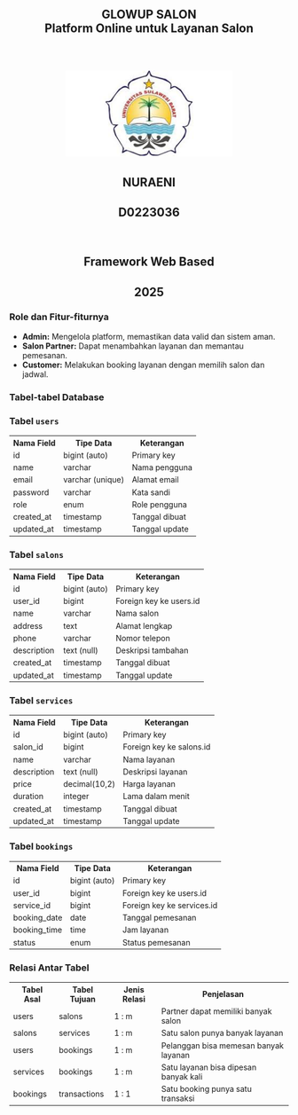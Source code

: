 <!DOCTYPE html>
<html lang="id">
<head>
  <meta charset="UTF-8">
  <meta name="viewport" content="width=device-width, initial-scale=1">
  
</head>
<body>
<h2 align="center" style="margin-bottom: 0px;">GLOWUP SALON</h2>
<h2 align="center" style="margin-top: 0;">Platform Online untuk Layanan Salon</h2></br>

<h2 align="center">
  <img src="unsulbar.jpeg" width="300" alt="Deskripsi gambar" />
</h2>

<h2 align="center">NURAENI</h2>
<h2 align="center">D0223036</h2></br>
<h2 align="center">Framework Web Based</h2>
<h2 align="center">2025</h2>

  <h3>Role dan Fitur-fiturnya</h3>
  <ul>
    <li><strong>Admin:</strong> Mengelola platform, memastikan data valid dan sistem aman.</li>
    <li><strong>Salon Partner:</strong> Dapat menambahkan layanan dan memantau pemesanan.</li>
    <li><strong>Customer:</strong> Melakukan booking layanan dengan memilih salon dan jadwal.</li>
  </ul>

  <h3>Tabel-tabel Database</h3>

  <h3>Tabel <code>users</code></h3>
  <table>
    <tr><th>Nama Field</th><th>Tipe Data</th><th>Keterangan</th></tr>
    <tr><td>id</td><td>bigint (auto)</td><td>Primary key</td></tr>
    <tr><td>name</td><td>varchar</td><td>Nama pengguna</td></tr>
    <tr><td>email</td><td>varchar (unique)</td><td>Alamat email</td></tr>
    <tr><td>password</td><td>varchar</td><td>Kata sandi</td></tr>
    <tr><td>role</td><td>enum</td><td>Role pengguna</td></tr>
    <tr><td>created_at</td><td>timestamp</td><td>Tanggal dibuat</td></tr>
    <tr><td>updated_at</td><td>timestamp</td><td>Tanggal update</td></tr>
  </table>

  <h3>Tabel <code>salons</code></h3>
  <table>
    <tr><th>Nama Field</th><th>Tipe Data</th><th>Keterangan</th></tr>
    <tr><td>id</td><td>bigint (auto)</td><td>Primary key</td></tr>
    <tr><td>user_id</td><td>bigint</td><td>Foreign key ke users.id</td></tr>
    <tr><td>name</td><td>varchar</td><td>Nama salon</td></tr>
    <tr><td>address</td><td>text</td><td>Alamat lengkap</td></tr>
    <tr><td>phone</td><td>varchar</td><td>Nomor telepon</td></tr>
    <tr><td>description</td><td>text (null)</td><td>Deskripsi tambahan</td></tr>
    <tr><td>created_at</td><td>timestamp</td><td>Tanggal dibuat</td></tr>
    <tr><td>updated_at</td><td>timestamp</td><td>Tanggal update</td></tr>
  </table>

  <h3>Tabel <code>services</code></h3>
  <table>
    <tr><th>Nama Field</th><th>Tipe Data</th><th>Keterangan</th></tr>
    <tr><td>id</td><td>bigint (auto)</td><td>Primary key</td></tr>
    <tr><td>salon_id</td><td>bigint</td><td>Foreign key ke salons.id</td></tr>
    <tr><td>name</td><td>varchar</td><td>Nama layanan</td></tr>
    <tr><td>description</td><td>text (null)</td><td>Deskripsi layanan</td></tr>
    <tr><td>price</td><td>decimal(10,2)</td><td>Harga layanan</td></tr>
    <tr><td>duration</td><td>integer</td><td>Lama dalam menit</td></tr>
    <tr><td>created_at</td><td>timestamp</td><td>Tanggal dibuat</td></tr>
    <tr><td>updated_at</td><td>timestamp</td><td>Tanggal update</td></tr>
  </table>

  <h3>Tabel <code>bookings</code></h3>
  <table>
    <tr><th>Nama Field</th><th>Tipe Data</th><th>Keterangan</th></tr>
    <tr><td>id</td><td>bigint (auto)</td><td>Primary key</td></tr>
    <tr><td>user_id</td><td>bigint</td><td>Foreign key ke users.id</td></tr>
    <tr><td>service_id</td><td>bigint</td><td>Foreign key ke services.id</td></tr>
    <tr><td>booking_date</td><td>date</td><td>Tanggal pemesanan</td></tr>
    <tr><td>booking_time</td><td>time</td><td>Jam layanan</td></tr>
    <tr><td>status</td><td>enum</td><td>Status pemesanan</td></tr>
  </table>

  <h3>Relasi Antar Tabel</h3>
  <table>
    <tr><th>Tabel Asal</th><th>Tabel Tujuan</th><th>Jenis Relasi</th><th>Penjelasan</th></tr>
    <tr><td>users</td><td>salons</td><td>1 : m</td><td>Partner dapat memiliki banyak salon</td></tr>
    <tr><td>salons</td><td>services</td><td>1 : m</td><td>Satu salon punya banyak layanan</td></tr>
    <tr><td>users</td><td>bookings</td><td>1 : m</td><td>Pelanggan bisa memesan banyak layanan</td></tr>
    <tr><td>services</td><td>bookings</td><td>1 : m</td><td>Satu layanan bisa dipesan banyak kali</td></tr>
    <tr><td>bookings</td><td>transactions</td><td>1 : 1</td><td>Satu booking punya satu transaksi</td></tr>
  </table>

</body>
</html>
